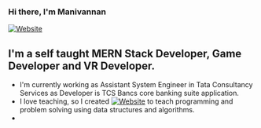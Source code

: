 ### Hi there, I'm Manivannan

[![Website](https://img.shields.io/website?label=manivannanbel.github.io/profile&style=for-the-badge&url=https%3A%2F%2Fcodestackr.com)](https://manivannanbel.github.io/profile)

## I'm a self taught MERN Stack Developer, Game Developer and VR Developer.

- I'm currently working as Assistant System Engineer in Tata Consultancy Services as Developer is TCS Bancs core banking suite application.
- I love teaching, so I created [![Website](https://img.shields.io/website?label=proreadr.in&style=for-the-badge&url=https%3A%2F%2Fcodestackr.com)](https://www.proreadr.in) to teach programming and problem solving using data structures and algorithms.
-
